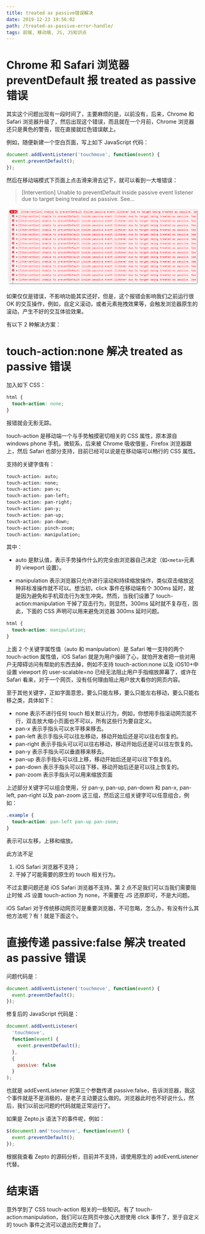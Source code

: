 ```yaml
---
title: treated as passive错误解决
date: 2019-12-23 19:56:02
path: /treated-as-passive-error-handle/
tags: 前端, 移动端, JS, JS知识点
---
```


# Chrome 和 Safari 浏览器 preventDefault 报 treated as passive 错误

其实这个问题出现有一段时间了，主要麻烦的是，以前没有，后来，Chrome 和 Safari 浏览器升级了，然后出现这个错误，而且就在一个月前，Chrome 浏览器还只是黄色的警告，现在直接就红色错误献上。

例如，随便新建一个空白页面，写上如下 JavaScript 代码：

```js
document.addEventListener('touchmove', function(event) {
  event.preventDefault();
});
```

然后在移动端模式下页面上点击滑来滑去记下，就可以看到一大堆错误：

> [Intervention] Unable to preventDefault inside passive event listener due to target being treated as passive. See…

![](2019-12-23-19-58-05.png)

如果仅仅是错误，不影响功能其实还好，但是，这个报错会影响我们之前运行很 OK 的交互操作，例如，自定义滚动，或者元素拖拽效果等，会触发浏览器原生的滚动，产生不好的交互体验效果。

有以下 2 种解决方案：

# touch-action:none 解决 treated as passive 错误

加入如下 CSS：

```css
html {
  touch-action: none;
}
```

报错就会无影无踪。

touch-action 是移动端一个与手势触摸密切相关的 CSS 属性，原本源自 windows phone 手机，微软系，后来被 Chrome 吸收借鉴，Firefox 浏览器跟上，然后 Safari 也部分支持，目前已经可以说是在移动端可以畅行的 CSS 属性。

支持的关键字值有：

```css
touch-action: auto;
touch-action: none;
touch-action: pan-x;
touch-action: pan-left;
touch-action: pan-right;
touch-action: pan-y;
touch-action: pan-up;
touch-action: pan-down;
touch-action: pinch-zoom;
touch-action: manipulation;
```

其中：

-  auto 是默认值，表示手势操作什么的完全由浏览器自己决定（如`<meta>`元素的 viewport 设置）。

-  manipulation 表示浏览器只允许进行滚动和持续缩放操作，类似双击缩放这种非标准操作就不可以。想当初，click 事件在移动端有个 300ms 延时，就是因为避免和手机双击行为发生冲突。然而，当我们设置了 touch-action:manipulation 干掉了双击行为，则显然，300ms 延时就不复存在，因此，下面的 CSS 声明可以用来避免浏览器 300ms 延时问题。

  ```css
  html {
    touch-action: manipulation;
  }
  ```

上面 2 个关键字属性值（auto 和 manipulation）是 Safari 唯一支持的两个 touch-action 属性值，iOS Safari 就是为用户操碎了心，就怕开发者把一些对用户无障碍访问有帮助的东西去掉，例如不支持 touch-action:none 以及 iOS10+中设置 viewport 的 user-scalable=no 已经无法阻止用户手指缩放屏幕了，或许在 Safari 看来，对于一个网页，没有任何理由阻止用户放大看你的网页内容。

至于其他关键字，正如字面意思，要么只能左移，要么只能左右移动，要么只能右移之类，具体如下：

-  none 表示不进行任何 touch 相关默认行为，例如，你想用手指滚动网页就不行，双击放大缩小页面也不可以，所有这些行为要自定义。
-  pan-x 表示手指头可以水平移来移去。
-  pan-left 表示手指头可以往左移动，移动开始后还是可以往右恢复的。
-  pan-right 表示手指头可以可以往右移动，移动开始后还是可以往左恢复的。
-  pan-y 表示手指头可以垂直移来移去。
-  pan-up 表示手指头可以往上移，移动开始后还是可以往下恢复的。
-  pan-down 表示手指头可以往下移，移动开始后还是可以往上恢复的。
-  pan-zoom 表示手指头可以用来缩放页面

上述部分关键字可以组合使用，分 pan-y, pan-up, pan-down 和 pan-x, pan-left, pan-right 以及 pan-zoom 这三组，然后这三组关键字可以任意组合，例如：

```css
.example {
  touch-action: pan-left pan-up pan-zoom;
}
```

表示可以左移，上移和缩放。

此方法不足

1.  iOS Safari 浏览器不支持；
2.  干掉了可能需要的原生的 touch 相关行为。

不过主要问题还是 iOS Safari 浏览器不支持，第 2 点不足我们可以当我们需要阻止时候 JS 设置 touch-action 为 none，不需要在 JS 还原即可，不是大问题。

iOS Safari 对于传统移动网页可是重要浏览器，不可忽略，怎么办，有没有什么其他方法呢？有！就是下面这个。

# 直接传递 passive:false 解决 treated as passive 错误

问题代码是：

```js
document.addEventListener('touchmove', function(event) {
  event.preventDefault();
});
```

修复后的 JavaScript 代码是：

```js
document.addEventListener(
  'touchmove',
  function(event) {
    event.preventDefault();
  },
  {
    passive: false
  }
);
```

也就是 addEventListener 的第三个参数传递 passive:false，告诉浏览器，我这个事件就是不是消极的，是老子主动要这么做的。浏览器此时也不好说什么，然后，我们以前出问题的代码就能正常运行了。

如果是 Zepto.js 语法下的事件呢，例如：

```js
$(document).on('touchmove', function(event) {
  event.preventDefault();
});
```

根据我查看 Zepto 的源码分析，目前并不支持，请使用原生的 addEventListener 代替。

# 结束语

意外学到了 CSS touch-action 相关的一些知识。有了 touch-action:manipulation，我们可以在网页中放心大胆使用 click 事件了，至于自定义的 touch 事件之流可以退出历史舞台了。
